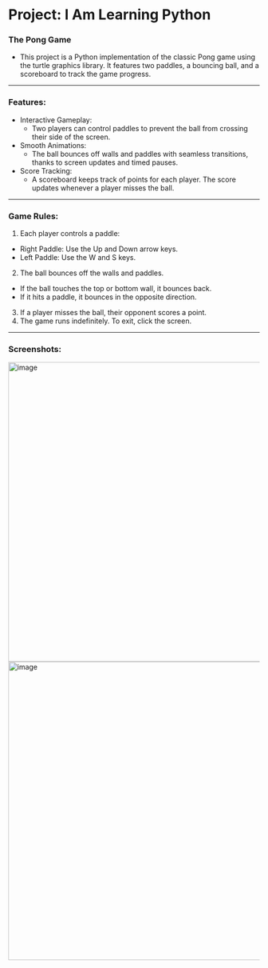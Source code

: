 # Project: I Am Learning Python

### The Pong Game

- This project is a Python implementation of the classic Pong game using the turtle graphics library. It features two paddles, a bouncing ball, and a scoreboard to track the game progress.

---

### Features:

- Interactive Gameplay:
  - Two players can control paddles to prevent the ball from crossing their side of the screen.
- Smooth Animations:
  - The ball bounces off walls and paddles with seamless transitions, thanks to screen updates and timed pauses.
- Score Tracking:
  - A scoreboard keeps track of points for each player. The score updates whenever a player misses the ball.

---

### Game Rules:

1. Each player controls a paddle:
  - Right Paddle: Use the Up and Down arrow keys.
  - Left Paddle: Use the W and S keys.
2. The ball bounces off the walls and paddles.
  - If the ball touches the top or bottom wall, it bounces back.
  - If it hits a paddle, it bounces in the opposite direction.
3. If a player misses the ball, their opponent scores a point.
4. The game runs indefinitely. To exit, click the screen.

---

### Screenshots:

<img width="599" alt="image" src="https://github.com/user-attachments/assets/aa76a220-6388-4d5f-9714-669fc313078d">
<img width="597" alt="image" src="https://github.com/user-attachments/assets/ecf4c26b-4f52-4cd3-af02-ff4356a9c3bf">

